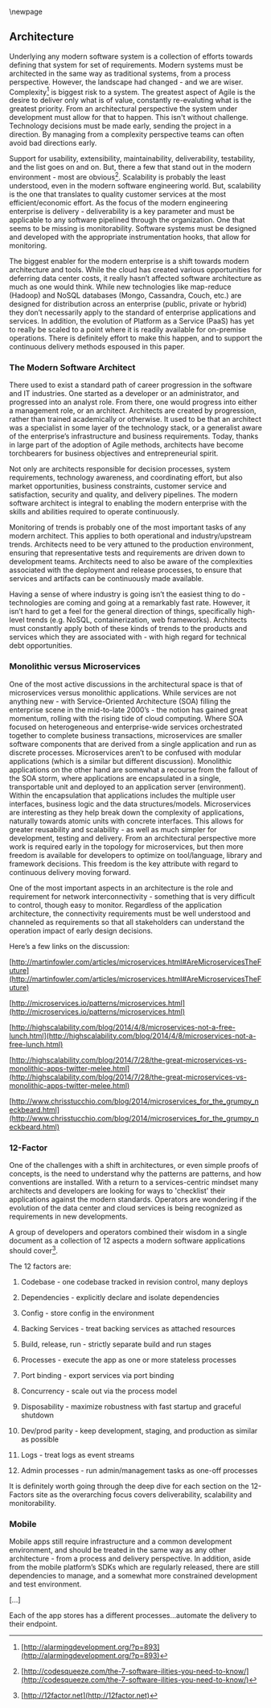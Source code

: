 \newpage

## Architecture

Underlying any modern software system is a collection of efforts towards defining that system for set of requirements. Modern systems must be architected in the same way as traditional systems, from a process perspective.  However, the landscape had changed - and we are wiser.  Complexity[^process_architecture1] is biggest risk to a system.  The greatest aspect of Agile is the desire to deliver only what is of value, constantly re-evaluting what is the greatest priority.  From an architectural perspective the system under development must allow for that to happen.  This isn't without challenge.  Technology decisions must be made early, sending the project in a direction.  By managing from a complexity perspective teams can often avoid bad directions early.

Support for usability, extensibility, maintainability, deliverability, testability, and the list goes on and on.  But, there a few that stand out in the modern environment - most are obvious[^process_architecture2].  Scalability is probably the least understood, even in the modern software engineering world.  But, scalability is the one that translates to quality customer services at the most efficient/economic effort.  As the focus of the modern engineering enterprise is delivery - deliverability is a key parameter and must be applicable to any software pipelined through the organization.  One that seems to be missing is monitorability.  Software systems must be designed and developed with the appropriate instrumentation hooks, that allow for monitoring.

The biggest enabler for the modern enterprise is a shift towards modern architecture and tools.  While the cloud has created various opportunities for deferring data center costs, it really hasn’t affected software architecture as much as one would think.  While new technologies like map-reduce (Hadoop) and NoSQL databases (Mongo, Cassandra, Couch, etc.) are designed for distribution across an enterprise (public, private or hybrid) they don’t necessarily apply to the standard of enterprise applications and services.  In addition, the evolution of Platform as a Service (PaaS) has yet to really be scaled to a point where it is readily available for on-premise operations.  There is definitely effort to make this happen, and to support the continuous delivery methods espoused in this paper.

### The Modern Software Architect

There used to exist a standard path of career progression in the software and IT industries.  One started as a developer or an administrator, and progressed into an analyst role.  From there, one would progress into either a management role, or an architect.  Architects are created by progression, rather than trained academically or otherwise.  It used to be that an architect was a specialist in some layer of the technology stack, or a generalist aware of the enterprise’s infrastructure and business requirements.  Today, thanks in large part of the adoption of Agile methods, architects have become torchbearers for business objectives and entrepreneurial spirit.

Not only are architects responsible for decision processes, system requirements, technology awareness, and coordinating effort, but also market opportunities, business constraints, customer service and satisfaction, security and quality, and delivery pipelines.  The modern software architect is integral to enabling the modern enterprise with the skills and abilities required to operate continuously.

Monitoring of trends is probably one of the most important tasks of any modern architect.  This applies to both operational and industry/upstream trends.  Architects need to be very attuned to the production environment, ensuring that representative tests and requirements are driven down to development teams.  Architects need to also be aware of the complexities associated with the deployment and release processes, to ensure that services and artifacts can be continuously made available.

Having a sense of where industry is going isn’t the easiest thing to do - technologies are coming and going at a remarkably fast rate.  However, it isn’t hard to get a feel for the general direction of things, specifically high-level trends (e.g. NoSQL, containerization, web frameworks).  Architects must constantly apply both of these kinds of trends to the products and services which they are associated with - with high regard for technical debt opportunities.

### Monolithic versus Microservices

One of the most active discussions in the architectural space is that of microservices versus monolithic applications.  While services are not anything new - with Service-Oriented Architecture (SOA) filling the enterprise scene in the mid-to-late 2000’s - the notion has gained great momentum, rolling with the rising tide of cloud computing.  Where SOA focused on heterogeneous and enterprise-wide services orchestrated together to complete business transactions, microservices are smaller software components that are derived from a single application and run as discrete processes.  Microservices aren’t to be confused with modular applications (which is a similar but different discussion).  Monolithic applications on the other hand are somewhat a recourse from the fallout of the SOA storm, where applications are encapsulated in a single, transportable unit and deployed to an application server (environment).  Within the encapsulation that applications includes the multiple user interfaces, business logic and the data structures/models.  Microservices are interesting as they help break down the complexity of applications, naturally towards atomic units with concrete interfaces.  This allows for greater reusability and scalability - as well as much simpler for development, testing and delivery.  From an architectural perspective more work is required early in the topology for microservices, but then more freedom is available for developers to optimize on tool/language, library and framework decisions.  This freedom is the key attribute with regard to continuous delivery moving forward.

One of the most important aspects in an architecture is the role and requirement for network interconnectivity - something that is very difficult to control, though easy to monitor.  Regardless of the application architecture, the connectivity requirements must be well understood and channeled as requirements so that all stakeholders can understand the operation impact of early design decisions.

Here’s a few links on the discussion:

[http://martinfowler.com/articles/microservices.html#AreMicroservicesTheFuture](http://martinfowler.com/articles/microservices.html#AreMicroservicesTheFuture)

[http://microservices.io/patterns/microservices.html](http://microservices.io/patterns/microservices.html)

[http://highscalability.com/blog/2014/4/8/microservices-not-a-free-lunch.html](http://highscalability.com/blog/2014/4/8/microservices-not-a-free-lunch.html)

[http://highscalability.com/blog/2014/7/28/the-great-microservices-vs-monolithic-apps-twitter-melee.html](http://highscalability.com/blog/2014/7/28/the-great-microservices-vs-monolithic-apps-twitter-melee.html)

[http://www.chrisstucchio.com/blog/2014/microservices_for_the_grumpy_neckbeard.html](http://www.chrisstucchio.com/blog/2014/microservices_for_the_grumpy_neckbeard.html)

### 12-Factor

One of the challenges with a shift in architectures, or even simple proofs of concepts, is the need to understand why the patterns are patterns, and how conventions are installed.  With a return to a services-centric mindset many architects and developers are looking for ways to 'checklist' their applications against the modern standards.  Operators are wondering if the evolution of the data center and cloud services is being recognized as requirements in new developments.

A group of developers and operators combined their wisdom in a single document as a collection of 12 aspects a modern software applications should cover[^process_architecture3].

The 12 factors are:

1. Codebase - one codebase tracked in revision control, many deploys

2. Dependencies - explicitly declare and isolate dependencies

3. Config - store config in the environment

4. Backing Services - treat backing services as attached resources

5. Build, release, run - strictly separate build and run stages

6. Processes - execute the app as one or more stateless processes

7. Port binding - export services via port binding

8. Concurrency - scale out via the process model

9. Disposability - maximize robustness with fast startup and graceful shutdown

10. Dev/prod parity - keep development, staging, and production as similar as possible

11. Logs - treat logs as event streams

12. Admin processes - run admin/management tasks as one-off processes

It is definitely worth going through the deep dive for each section on the 12-Factors site as the overarching focus covers deliverability, scalability and monitorability.

### Mobile

Mobile apps still require infrastructure and a common development environment, and should be treated in the same way as any other architecture - from a process and delivery perspective.  In addition, aside from the mobile platform’s SDKs which are regularly released, there are still dependencies to manage, and a somewhat more constrained development and test environment.

[...]

Each of the app stores has a different processes...automate the delivery to their endpoint.

[^process_architecture1]:[http://alarmingdevelopment.org/?p=893](http://alarmingdevelopment.org/?p=893)
[^process_architecture2]:[http://codesqueeze.com/the-7-software-ilities-you-need-to-know/](http://codesqueeze.com/the-7-software-ilities-you-need-to-know/)
[^process_architecture3]:[http://12factor.net](http://12factor.net)
